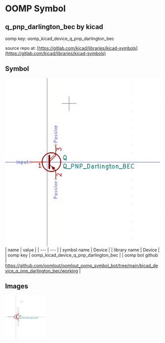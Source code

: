 # OOMP Symbol  
## q_pnp_darlington_bec  by kicad  
  
oomp key: oomp_kicad_device_q_pnp_darlington_bec  
  
source repo at: [https://gitlab.com/kicad/libraries/kicad-symbols](https://gitlab.com/kicad/libraries/kicad-symbols)  
## Symbol  
  
[![working.png](working_600.png)](working.png)  
| name | value | 
| --- | --- | 
| symbol name | Device | 
| library name | Device | 
| oomp key | oomp_kicad_device_q_pnp_darlington_bec | 
| oomp bot github | https://github.com/oomlout/oomlout_oomp_symbol_bot/tree/main/kicad_device_q_pnp_darlington_bec/working | 
## Images  
  
[![working.png](working_140.png)](working.png)  
